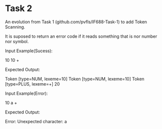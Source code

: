 # Task 2

An evolution from Task 1 (github.com/pvfls/IF688-Task-1) to add Token Scanning.

It is suposed to return an error code if it reads something that is nor number nor symbol.

Input Example(Sucess):

10
10
+

Expected Output:

Token [type=NUM, lexeme=10]
Token [type=NUM, lexeme=10]
Token [type=PLUS, lexeme=+]
20

Input Example(Error):

10
a
+

Expected Output:

Error: Unexpected character: a
